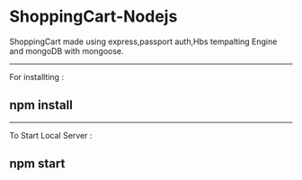 # ShoppingCart-Nodejs
ShoppingCart made using express,passport auth,Hbs tempalting Engine and mongoDB with mongoose.

***
For installting :
## npm install

***
To Start Local Server :
## npm start
